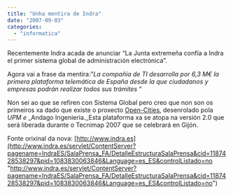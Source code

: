 ```yaml
---
title: "Unha mentira de Indra"
date: "2007-09-03"
categories: 
  - "informatica"
---
```


Recentemente Indra acada de anunciar “La Junta extremeña confía a Indra el primer sistema global de administración electrónica”.

Agora vai a frase da mentira:”_La compañía de TI desarrolla por 6,3 M€ la primera plataforma telemática de España desde la que ciudadanos y empresas podrán realizar todos sus trámites_ “

Non sei ao que se refiren con Sistema Global pero creo que non son os primeiros xa dado que existe o proxecto [Open-Cities](http://www.open-cities.org/), desenrolado pola _UPM e_ _Andago Ingenieria._Esta plataforma xa se atopa na versión 2.0 que será liberada durante o Tecnimap 2007 que se celebrará en Gijón.

Fonte orixinal da nova: [http://www.indra.es](http://www.indra.es/servlet/ContentServer?pagename=IndraES/SalaPrensa_FA/DetalleEstructuraSalaPrensa&cid=1187428538297&pid=1083830063846&Language=es_ES&controlListado=no "http://www.indra.es/servlet/ContentServer?pagename=IndraES/SalaPrensa_FA/DetalleEstructuraSalaPrensa&cid=1187428538297&pid=1083830063846&Language=es_ES&controlListado=no")

